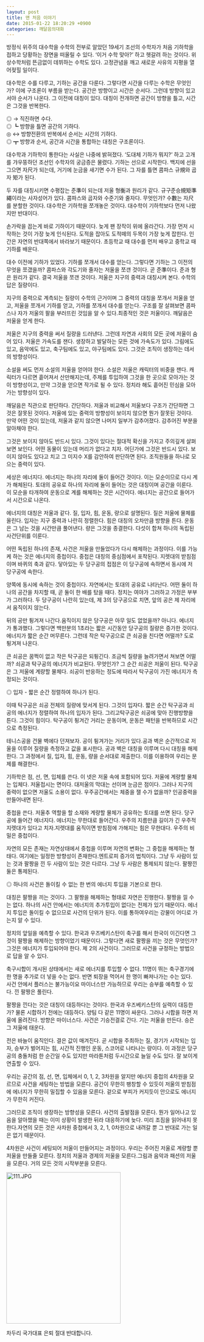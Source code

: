 ```yaml
---
layout: post
title: 맨 처음 이야기
date: 2015-01-22 18:20:29 +0900
categories: 깨달음의대화
---
```

방정식 위주의 대수학을 수학의 전부로 알았던 19세기 조선의 수학자가 처음 기하학을 접하고 당황하는 장면을 떠올릴 수 있다. ‘이거 수학 맞아?’ 하고 헷갈려 하는 것이다. 위상수학처럼 뜬금없이 데뷔하는 수학도 있다. 고정관념을 깨고 새로운 사유의 지평을 열어젖힐 일이다. 


  


대수학은 수를 다루고, 기하는 공간을 다룬다. 그렇다면 시간을 다루는 수학은 무엇인가? 이에 구조론이 부름을 받는다. 공간은 방향이고 시간은 순서다. 그런데 방향이 있고서야 순서가 나온다. 그 이전에 대칭이 있다. 대칭이 전개하면 공간이 방향을 틀고, 시간은 그것을 반복한다.


  


◎ → 직진하면 수다.    
◎ ┗ 방향을 틀면 공간의 기하다.    
◎ ↔ 방향전환의 반복에서 순서는 시간의 기하다.    
◎ ┳ 방향과 순서, 공간과 시간을 통합하는 대칭은 구조론이다. 


  


대수학과 기하학이 통한다는 사실은 나중에 밝혀졌다. ‘도대체 기하가 뭐지?’ 하고 고개를 갸우뚱하던 조선인 수학자의 궁금증은 물렸다. 기하는 선으로 시작한다. 백지에 선을 그으면 자尺가 되는데, 거기에 눈금을 새기면 수가 된다. 그 자를 틀면 콤파스 규規와 곱자 矩가 된다. 


  


두 자를 대칭시키면 수평잡는 준準이 되는데 저울 형衡과 원리가 같다. 규구준승規矩準繩이라는 사자성어가 있다. 콤파스와 곱자와 수준기와 줄자다. 무엇인가? 수數는 자尺를 분할한 것이다. 대수학은 기하학을 쪼개놓은 것이다. 대수학이 기하학보다 먼저 나왔지만 반대이다. 


  


손가락을 꼽는게 바로 기하이기 때문이다. 늦게 팬 장작이 위에 올라간다. 가장 먼저 시작하는 것이 가장 늦게 인식된다. 도적을 잡아도 도적떼의 두목이 가장 늦게 잡힌다. 인간은 자연의 반대쪽에서 바라보기 때문이다. 초등학교 때 대수를 먼저 배우고 중학교 때 기하를 배운다.

  


대수 이전에 기하가 있었다. 기하를 쪼개서 대수를 얻는다. 그렇다면 기하는 그 이전의 무엇을 쪼갰을까? 콤파스와 각도기와 줄자는 저울을 쪼갠 것이다. 곧 준準이다. 준과 형은 원리가 같다. 결국 저울을 쪼갠 것이다. 저울은 지구의 중력과 대칭시켜 본다. 수학의 답은 질량이다.


  


지구의 중력으로 계측되는 질량이 수학의 근거이며 그 중력의 대칭을 쪼개서 저울을 얻고, 저울을 쪼개서 기하를 얻고, 기하를 쪼개서 대수를 얻는다. 구조를 잘 살펴보면 콤파스나 자가 저울의 팔을 부러뜨린 것임을 알 수 있다.최종적인 것은 저울이다. 깨달음은 저울을 얻게 한다.



저울은 지구의 중력을 써서 질량을 드러낸다. 그런데 자연과 사회의 모든 곳에 저울이 숨어 있다. 저울은 가속도를 잰다. 생장하고 발달하는 모든 것에 가속도가 있다. 그림에도 있고, 음악에도 있고, 축구팀에도 있고, 야구팀에도 있다. 그것은 조직이 생장하는 데서의 방향성이다.


  


소설을 써도 먼저 소설의 저울을 얻어야 한다. 소설은 저울은 캐릭터의 비중을 잰다. 캐릭터가 다르면 흩어져서 산만해지는데, 주제를 투입하여 그것을 한 곳으로 모아가는 것이 방향성이고, 만약 그것을 얻으면 작가로 될 수 있다. 정치라 해도 흩어진 민심을 모아가는 방향성이 있다.


  


깨달음은 직관으로 판단하다. 간단하다. 저울과 비교해서 저울보다 구조가 간단하면 그것은 잘못된 것이다. 저울에 있는 중력의 방향성이 보이지 않으면 뭔가 잘못된 것이다. 만약 어떤 것이 있는데, 저울과 같지 않으면 나머지 일부가 감추어졌다. 감추어진 부분을 알아채야 한다. 


  


그것은 보이지 않아도 반드시 있다. 그것이 있다는 절대적 확신을 가지고 주의깊게 살펴보면 보인다. 어떤 동물이 있는데 머리가 없다고 치자. 어딘가에 그것은 반드시 있다. 보이지 않아도 있다고 치고 그 미지수 X를 감안하여 판단하면 된다. 조직원들을 하나로 모으는 중력이 있다.


  


세상은 에너지다. 에너지는 하나의 자리에 둘이 들어간 것이다. 이는 모순이므로 다시 계가 해체된다. 토대의 공유로 하나의 자리에 둘이 들어는 것은 대칭이며 공간을 이룬다. 이 모순을 타개하여 운동으로 계를 해체하는 것은 시간이다. 에너지는 공간으로 들어가서 시간으로 나온다. 


  


에너지의 대칭은 저울과 같다. 질, 입자, 힘, 운동, 량으로 설명된다. 질은 저울에 물체를 올린다. 입자는 지구 중력과 나란히 정렬한다. 힘은 대칭의 오차만큼 방향을 튼다. 운동은 그 남는 것을 시간만큼 풀어낸다. 량은 그것을 종결한다. 다섯이 합쳐 하나의 독립된 사건단위를 이룬다. 


  


어떤 독립된 하나의 존재, 사건은 저울을 만들었다가 다시 해체하는 과정이다. 이를 가능케 하는 것은 에너지의 중첩이다. 중첩은 대칭의 중심점에서 포착된다. 지렛대의 받침점이며 바퀴의 축과 같다. 닿아있는 두 당구공의 접점은 이 당구공에 속하면서 동시에 저 당구공에 속한다. 


  


양쪽에 동시에 속하는 것이 중첩이다. 자연에서는 토대의 공유로 나타난다. 어떤 둘이 하나의 공간을 차지할 때, 곧 둘이 한 배를 탔을 때다. 정치는 여야가 그러하고 가정은 부부가 그러하다. 두 당구공이 나란히 있는데, 제 3의 당구공으로 치면, 앞의 공은 제 자리에서 움직이지 않는다.

  


뒤의 공만 튕겨져 나간다.움직이지 않은 당구공은 아무 일도 없었을까? 아니다. 에너지가 통과했다. 그렇다면 백만분의 1초라는 짧은 시간동안 당구공의 질량은 증가한 것이다. 에너지가 짧은 순간 머무른다. 그런데 작은 탁구공으로 큰 쇠공을 친다면 어떨까? 도로 튕겨져 나온다.


  


큰 쇠공은 꿈쩍이 없고 작은 탁구공은 되튕긴다. 조금씩 질량을 늘려가면서 쳐보면 어떨까? 쇠공과 탁구공의 에너지가 비교된다. 무엇인가? 그 순간 쇠공은 저울이 된다. 탁구공은 그 저울에 계량할 물체다. 쇠공이 반응하는 정도에 따라서 탁구공이 가진 에너지가 측정되는 것이다. 

  


◎ 입자 - 짧은 순간 정렬하여 하나가 된다.


  


이때 탁구공은 쇠공 전체의 질량에 맞서게 된다. 그것이 입자다. 짧은 순간 탁구공과 쇠공의 에너지가 정렬하여 하나의 입자가 된다. 그리고탁구공은 쇠공에 맞아 진행방향을 튼다. 그것이 힘이다. 탁구공이 튕겨간 거리는 운동이며, 운동은 패턴을 반복하므로 시간으로 측정된다.

  


테니스공을 건물 벽에다 던져보자. 공이 튕겨가는 거리가 있다.공과 벽은 순간적으로 저울을 이루어 질량을 측정하고 값을 표시한다. 공과 벽은 대칭을 이루며 다시 대칭을 해제한다. 그 과정에서 질, 입자, 힘, 운동, 량을 순서대로 제출한다. 이를 이용하여 우리는 문제를 해결한다.


  


기하학은 점, 선, 면, 입체를 쓴다. 이 넷은 저울 속에 포함되어 있다. 저울에 계량할 물체는 입체다. 저울접시는 면이다. 대저울의 막대는 선이며 눈금은 점이다. 그러나 지구의 중력이 없으면 저울도 소용이 없다. 우주공간에서는 체중을 잴 수가 없을까? 인공중력을 만들어내면 된다.


  


중첩을 쓴다. 저울추 역할을 할 소재와 계량할 물체가 공유하는 토대를 쓰면 된다. 당구공에 들어간 에너지다. 에너지는 무한대로 들어간다. 우주의 지름만큼 길이가 긴 우주적 지렛대가 있다고 치자.지렛대를 움직이면 받침점에 가해지는 힘은 무한대다. 우주의 비밀은 중첩이다.

  


자연의 모든 존재는 자연상태에서 중첩을 이루며 자연의 변화는 그 중첩을 해제하는 형태다. 여기에는 일정한 방향성이 존재한다.엔트로피 증가의 법칙이다. 그냥 두 사람이 있는 것과 팔짱을 낀 두 사람이 있는 것은 다르다. 그냥 두 사람은 통제되지 않는다. 팔짱낀 둘은 통제된다.

  


◎ 하나의 사건은 돌이킬 수 없는 한 번의 에너지 투입을 기본으로 한다.

  


대칭은 팔짱을 끼는 것이다. 그 팔짱을 해제하는 형태로 자연은 진행한다. 팔짱을 낄 수는 없다. 하나의 사건 안에서는 에너지의 추가투입이 없다는 전제가 있기 때문이다. 에너지 투입은 돌이킬 수 없으므로 사건의 단위가 된다. 이를 통하여우리는 강물이 어디로 가는지 알 수 있다.

  


정치의 앞일을 예측할 수 있다. 한국과 우즈베키스탄이 축구를 해서 한국이 이긴다면 그것이 팔짱을 해제하는 방향이었기 때문이다. 그렇다면 새로 팔짱을 끼는 것은 무엇인가? 그것은 에너지가 투입되어야 한다. 제 2의 사건이다. 그러므로 사건을 규정하는 방법으로 답을 알 수 있다.


  


축구시합이 개시된 상태에서는 새로 에너지를 투입할 수 없다. 11명이 뛰는 축구경기에 한 명을 추가로 더 넣을 수는 없다. 반면 퇴장을 먹어서 한 명이 빠져나가는 수는 있다. 사건 안에서 플러스는 불가능이요 마이너스만 가능하므로 우리는 승부를 예측할 수 있다. 낀 팔짱은 풀린다. 


  


팔짱을 낀다는 것은 대칭이 대등하다는 것이다. 한국과 우즈베키스탄의 실력이 대등한가? 물론 시합하기 전에는 대등하다. 양팀 다 같은 11명이 싸운다. 그러나 시합을 하면 저울에 올려진다. 방향은 마이너스다. 사건은 기승전결로 간다. 기는 저울을 만든다. 승은 그 저울에 태운다. 


  


전은 바늘이 움직인다. 결은 값이 매겨진다. 곧 시합을 주최하는 질, 경기가 시작되는 입자, 승부가 벌어지는 힘, 시간적 진행인 운동, 스코어로 나타나는 량이다. 이 과정은 당구공의 충돌처럼 한 순간일 수도 있지만 마라톤처럼 두시간으로 늘일 수도 있다. 잘 보이게 연출할 수 있다.


  


우리는 공간의 점, 선, 면, 입체에서 0, 1, 2, 3차원을 알지만 에너지 중첩의 4차원을 모르므로 사건을 세팅하는 방법을 모른다. 공간이 무한히 팽창할 수 있듯이 저울의 받침점에 에너지가 무한히 밀집할 수 있음을 모른다. 겉으로 부피가 커지듯이 안으로도 에너지가 무한히 커진다.

  


그러므로 조직이 생장하는 방향성을 모른다. 사건의 출발점을 모른다. 뭔가 일어나고 있음을 알아챘을 때는 이미 상황이 발생한 뒤라 대응하기에 늦다. 미리 조짐을 읽어내지 못한다.자연의 모든 것은 사차원 중첩에서 3, 2, 1, 0차원으로 내려갈 뿐 그 반대로 가는 일은 없기 때문이다.

  


4차원은 사건이 세팅되어 저울이 만들어지는 과정이다. 우리는 주어진 저울로 계량할 뿐 저울을 만들줄 모른다. 정치의 저울과 경제의 저울을 모른다.그림과 음악과 패션의 저울을 모른다. 거의 모든 것의 시작부분을 모른다.


  


 <img height="397" alt="111.JPG" src="assets/attach/images/198/602/559/111.JPG" width="300" />

  


차두리 국가대표 은퇴 절대 반대합니다.
